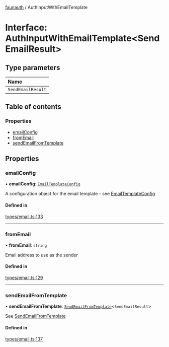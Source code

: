 [faunauth](../index.md) / AuthInputWithEmailTemplate

# Interface: AuthInputWithEmailTemplate<SendEmailResult\>

## Type parameters

| Name |
| :------ |
| `SendEmailResult` |

## Table of contents

### Properties

- [emailConfig](AuthInputWithEmailTemplate.md#emailconfig)
- [fromEmail](AuthInputWithEmailTemplate.md#fromemail)
- [sendEmailFromTemplate](AuthInputWithEmailTemplate.md#sendemailfromtemplate)

## Properties

### emailConfig

• **emailConfig**: [`EmailTemplateConfig`](EmailTemplateConfig.md)

A configuration object for the email template - see [EmailTemplateConfig](EmailTemplateConfig.md)

#### Defined in

[types/email.ts:133](https://github.com/alexnitta/faunauth/blob/b462f3a/src/types/email.ts#L133)

___

### fromEmail

• **fromEmail**: `string`

Email address to use as the sender

#### Defined in

[types/email.ts:129](https://github.com/alexnitta/faunauth/blob/b462f3a/src/types/email.ts#L129)

___

### sendEmailFromTemplate

• **sendEmailFromTemplate**: [`SendEmailFromTemplate`](../index.md#sendemailfromtemplate)<`SendEmailResult`\>

See [SendEmailFromTemplate](../index.md#sendemailfromtemplate)

#### Defined in

[types/email.ts:137](https://github.com/alexnitta/faunauth/blob/b462f3a/src/types/email.ts#L137)
